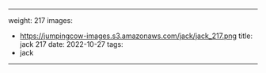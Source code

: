 
---
weight: 217
images:
- https://jumpingcow-images.s3.amazonaws.com/jack/jack_217.png
title: jack 217
date: 2022-10-27
tags:
- jack
---
